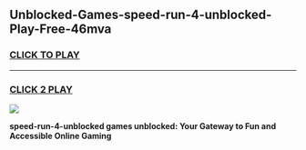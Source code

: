
## Unblocked-Games-speed-run-4-unblocked-Play-Free-46mva
<h3>
<a href="https://premium76.site?title=speed-run-4-unblocked&ref=18A">CLICK TO PLAY</a></h3>
<hr>

<h3>
<a href="https://premium76.site?title=speed-run-4-unblocked&ref=18A">CLICK 2 PLAY</a>
  
</h3>

<a href="https://premium76.site?title=speed-run-4-unblocked&ref=18A"><img src="https://clearcache.store/games.png"></a>


**speed-run-4-unblocked games unblocked: Your Gateway to Fun and Accessible Online Gaming**
